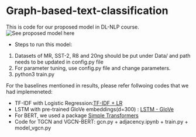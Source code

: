 # Graph-based-text-classification

This is code for our proposed model in DL-NLP course.
![See proposed model here](https://github.com/deekshakoul/Graph-based-text-classification/blob/main/dlnlp.jpg)

* Steps to run this model:
1. Datasets of MR, SST-2, R8 and 20ng should be put under Data/ and path needs to be updated in config.py file
2. For parameter tuning, use config.py file and change parameters.
3. python3 train.py

For the baselines mentioned in results, please refer follwoing codes that we had implemeneted:

* TF-IDF with Logistic Regression:[TF-IDF + LR]( https://github.com/deekshakoul/Sentiment-Analysis-for-movie-reviews.git)
* LSTM with pre-trained GloVe embeddings(d=300) : [LSTM - GloVe](https://github.com/deekshakoul/Examples-of-DL-NLP-using-Pytorch.git)
* For BERT, we used a package [Simple Transformers](https://simpletransformers.ai/)
* Code for TGCN and VGCN-BERT: gcn.py + adjacency.ipynb + train.py + model_vgcn.py
